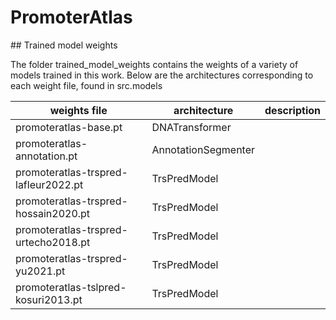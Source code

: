# PromoterAtlas

## Trained model weights

The folder trained_model_weights contains the weights of a variety of models trained in this work. Below are the architectures corresponding to each weight file, found in src.models

| weights file | architecture | description |
| ------------ | ------------ | ----------- |
| promoteratlas-base.pt | DNATransformer | |
| promoteratlas-annotation.pt | AnnotationSegmenter | |
| promoteratlas-trspred-lafleur2022.pt | TrsPredModel | |
| promoteratlas-trspred-hossain2020.pt | TrsPredModel | |
| promoteratlas-trspred-urtecho2018.pt | TrsPredModel | |
| promoteratlas-trspred-yu2021.pt | TrsPredModel | |
| promoteratlas-tslpred-kosuri2013.pt | TrsPredModel | |